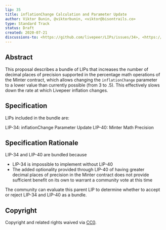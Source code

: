 ```yaml
---
lip: 35
title: inflationChange Calculation and Parameter Update
author: Viktor Bunin, @viktorbunin, <viktor@bisontrails.co>
type: Standard Track
status: Draft
created: 2020-07-21
discussions-to: <https://github.com/livepeer/LIPs/issues/34>, <https://github.com/livepeer/LIPs/issues/40>
---
```


## Abstract

This proposal describes a bundle of LIPs that increases the number of decimal places of precision supported in the percentage math operations of the Minter contract, which allows changing the `inflationChange` parameter to a lower value than currently possible (from 3 to .5). This effectively slows down the rate at which Livepeer inflation changes.

## Specification

LIPs included in the bundle are:

LIP-34: inflationChange Parameter Update
LIP-40: Minter Math Precision

## Specification Rationale

LIP-34 and LIP-40 are bundled because 
- LIP-34 is impossible to implement without LIP-40
- The added optionality provided through LIP-40 of having greater decimal places of precision in the Minter contract does not provide sufficient benefit on its own to warrant a community vote at this time

The community can evaluate this parent LIP to determine whether to accept or reject LIP-34 and LIP-40 as a bundle.

## Copyright

Copyright and related rights waived via [CC0](https://creativecommons.org/publicdomain/zero/1.0/).
